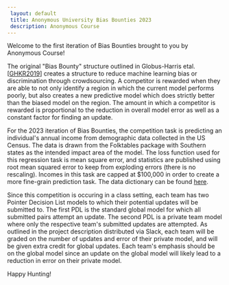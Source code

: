 ```yaml
---
 layout: default
 title: Anonymous University Bias Bounties 2023
 description: Anonymous Course
---
```


Welcome to the first iteration of Bias Bounties brought to you by Anonymous Course!

The original "Bias Bounty" structure outlined in Globus-Harris etal. \[[GHKR2019](https://arxiv.org/pdf/2201.10408.pdf)\] creates a structure to reduce machine learning bias or discrimination through crowdsourcing. A competitor is rewarded when they are able to not only identify a region in which the current model performs poorly, but also creates a new predictive model which does strictly better than the biased model on the region. The amount in which a competitor is rewarded is proportional to the reduction in overall model error as well as a constant factor for finding an update.

For the 2023 iteration of Bias Bounties, the competition task is predicting an individual's annual income from demographic data collected in the US Census. The data is drawn from the Folktables package with Southern states as the intended impact area of the model. The loss function used for this regression task is mean square error, and statistics are published using root mean squared error to keep from exploding errors (there is no rescaling). Incomes in this task are capped at $100,000 in order to create a more fine-grain prediction task. The data dictionary can be found [here](https://www2.census.gov/programs-surveys/acs/tech_docs/pums/data_dict/PUMS_Data_Dictionary_2021.pdf).

Since this competition is occuring in a class setting, each team has two Pointer Decision List models to which their potential updates will be submitted to. The first PDL is the standard global model for which all submitted pairs attempt an update. The second PDL is a private team model where only the respective team's submitted updates are attempted. As outlined in the project description distributed via Slack, each team will be graded on the number of updates and error of their private model, and will be given extra credit for global updates. Each team's emphasis should be on the global model since an update on the global model will likely lead to a reduction in error on their private model.

Happy Hunting!